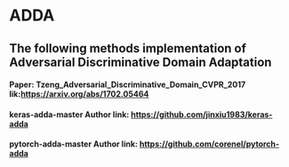 # ADDA

## The following methods implementation of Adversarial Discriminative Domain Adaptation 
#### Paper: Tzeng_Adversarial_Discriminative_Domain_CVPR_2017 lik:https://arxiv.org/abs/1702.05464
#### keras-adda-master   Author link: https://github.com/jinxiu1983/keras-adda

#### pytorch-adda-master Author link: https://github.com/corenel/pytorch-adda
